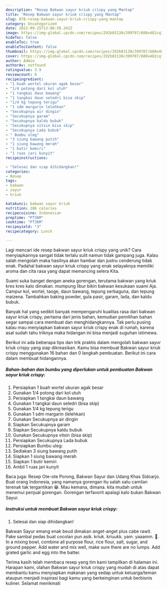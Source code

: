 ```yaml
---
description: "Resep Bakwan sayur kriuk crispy yang Mantap"
title: "Resep Bakwan sayur kriuk crispy yang Mantap"
slug: 878-resep-bakwan-sayur-kriuk-crispy-yang-mantap
category: Uncategorized
date: 2022-09-25T13:08:50.242Z
image: https://img-global.cpcdn.com/recipes/292b83138c399707/680x482cq70/bakwan-sayur-kriuk-crispy-foto-resep-utama.jpg
hideToc: false
enableToc: true
enableTocContent: false
thumbnail: https://img-global.cpcdn.com/recipes/292b83138c399707/680x482cq70/bakwan-sayur-kriuk-crispy-foto-resep-utama.jpg
cover: https://img-global.cpcdn.com/recipes/292b83138c399707/680x482cq70/bakwan-sayur-kriuk-crispy-foto-resep-utama.jpg
author: Admin
authorAv: notfound
ratingvalue: 3.9
reviewcount: 8
recipeingredient:
- "1 buah wortel ukuran agak besar"
- "1/4 potong dari kol utuh"
- "1 tangkai daun bawang"
- "1 tangkai daun seledri bisa skip"
- "1/4 kg tepung terigu"
- "1 sdm margarin lelehkan"
- "Secukupnya air dingin"
- "Secukupnya garam"
- "Secukupnya kaldu bubuk"
- "Secukupnya vitsin bisa skip"
- "Secukupnya Lada bubuk"
- " Bumbu uleg"
- "3 siung bawang putih"
- "1 siung bawang merah"
- "1 butir kemiri"
- "1 ruas jari kunyit"
recipeinstructions:

- "Selesai dan siap dihidangkan!"
categories:
- Resep
tags:
- bakwan
- sayur
- kriuk

katakunci: bakwan sayur kriuk 
nutrition: 286 calories
recipecuisine: Indonesian
preptime: "PT36M"
cooktime: "PT36M"
recipeyield: "3"
recipecategory: Lunch

---
```





Lagi mencari ide resep bakwan sayur kriuk crispy yang unik? Cara menyiapkannya sangat tidak terlalu sulit namun tidak gampang juga. Kalau salah mengolah maka hasilnya akan hambar dan justru cenderung tidak enak. Padahal bakwan sayur kriuk crispy yang enak selayaknya memiliki aroma dan cita rasa yang dapat memancing selera Kita.





Suami suka banget dengan aneka gorengan, terutama bakwan yang kriuk kres kres kalo dimakan. mumpung libur bikin bakwan kesukaan suami Aja. Campur kol, wortel, taoge, daun bawang, tepung serbaguna, dan tepung maizena. Tambahkan baking powder, gula pasir, garam, lada, dan kaldu bubuk.

Banyak hal yang sedikit banyak mempengaruhi kualitas rasa dari bakwan sayur kriuk crispy, pertama dari jenis bahan, kemudian pemilihan bahan segar sampai cara membuat dan menghidangkannya. Tak perlu pusing kalau mau menyiapkan bakwan sayur kriuk crispy enak di rumah, karena asal sudah tahu triknya maka hidangan ini bisa menjadi suguhan istimewa.






Berikut ini ada beberapa tips dan trik praktis dalam mengolah bakwan sayur kriuk crispy yang siap dikreasikan. Kamu bisa membuat Bakwan sayur kriuk crispy menggunakan 16 bahan dan 0 langkah pembuatan. Berikut ini cara dalam membuat hidangannya.

<!--inarticleads1-->

##### Bahan-bahan dan bumbu yang diperlukan untuk pembuatan Bakwan sayur kriuk crispy:

1. Persiapkan 1 buah wortel ukuran agak besar
1. Gunakan 1/4 potong dari kol utuh
1. Persiapkan 1 tangkai daun bawang
1. Gunakan 1 tangkai daun seledri (bisa skip)
1. Gunakan 1/4 kg tepung terigu
1. Gunakan 1 sdm margarin (lelehkan)
1. Gunakan Secukupnya air dingin
1. Siapkan Secukupnya garam
1. Siapkan Secukupnya kaldu bubuk
1. Gunakan Secukupnya vitsin (bisa skip)
1. Persiapkan Secukupnya Lada bubuk
1. Persiapkan  Bumbu uleg:
1. Sediakan 3 siung bawang putih
1. Siapkan 1 siung bawang merah
1. Siapkan 1 butir kemiri
1. Ambil 1 ruas jari kunyit


Baca juga: Resep Ote-ote Porong, Bakwan Sayur dan Udang Khas Sidoarjo. Buat orang Indonesia, yang namanya gorengan itu salah satu camilan terenak tak tergantikan 😁. Mau kemana, dimana. kita mudah untuk menemui penjual gorengan. Gorengan terfavorit apalagi kalo bukan Bakwan Sayur. 

<!--inarticleads2-->

##### Instruksi untuk membuat Bakwan sayur kriuk crispy:


1. Selesai dan siap dihidangkan!

Bakwan Sayur emang enak beud dimakan anget-anget plus cabe rawit. Pake sambal pedas buat cocolan pun asik. kriuk. kriuukk. yam. yaaamm. 🤤. In a mixing bowl, combine all purpose flour, rice flour, salt, sugar, and ground pepper. Add water and mix well, make sure there are no lumps. Add grated garlic and egg into the batter. 

Terima kasih telah membaca resep yang tim kami tampilkan di halaman ini. Harapan kami, olahan Bakwan sayur kriuk crispy yang mudah di atas dapat membantu kamu menyiapkan makanan yang sedap untuk keluarga/teman ataupun menjadi inspirasi bagi kamu yang berkeinginan untuk berbisnis kuliner. Selamat menikmati
